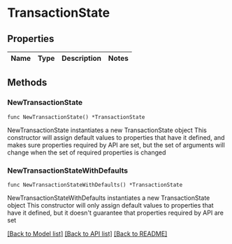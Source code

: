 # TransactionState

## Properties

Name | Type | Description | Notes
------------ | ------------- | ------------- | -------------

## Methods

### NewTransactionState

`func NewTransactionState() *TransactionState`

NewTransactionState instantiates a new TransactionState object
This constructor will assign default values to properties that have it defined,
and makes sure properties required by API are set, but the set of arguments
will change when the set of required properties is changed

### NewTransactionStateWithDefaults

`func NewTransactionStateWithDefaults() *TransactionState`

NewTransactionStateWithDefaults instantiates a new TransactionState object
This constructor will only assign default values to properties that have it defined,
but it doesn't guarantee that properties required by API are set


[[Back to Model list]](../README.md#documentation-for-models) [[Back to API list]](../README.md#documentation-for-api-endpoints) [[Back to README]](../README.md)


